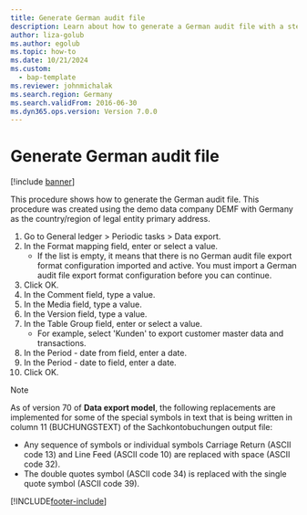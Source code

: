 ```yaml
--- 
title: Generate German audit file
description: Learn about how to generate a German audit file with a step-by-step process using the DEMF demo company with Germany as the region of legal entity primary address.
author: liza-golub
ms.author: egolub
ms.topic: how-to
ms.date: 10/21/2024
ms.custom:
  - bap-template
ms.reviewer: johnmichalak   
ms.search.region: Germany
ms.search.validFrom: 2016-06-30
ms.dyn365.ops.version: Version 7.0.0
---
```


# Generate German audit file

[!include [banner](../../includes/banner.md)]

This procedure shows how to generate the German audit file. This procedure was created using the demo data company DEMF with Germany as the country/region of legal entity primary address.

1. Go to General ledger > Periodic tasks > Data export.
2. In the Format mapping field, enter or select a value.
    - If the list is empty, it means that there is no German audit file export format configuration imported and active. You must import a German audit file export format configuration before you can continue.  
3. Click OK.
4. In the Comment field, type a value.
5. In the Media field, type a value.
6. In the Version field, type a value.
7. In the Table Group field, enter or select a value.
    - For example, select 'Kunden' to export customer master data and transactions.  
8. In the Period - date from field, enter a date.
9. In the Period - date to field, enter a date.
10. Click OK.

> [!NOTE]
> As of version 70 of **Data export model**, the following replacements are implemented for some of the special symbols in text that is being written in column 11 (BUCHUNGSTEXT) of the Sachkontobuchungen output file:
> - Any sequence of symbols or individual symbols Carriage Return (ASCII code 13) and Line Feed (ASCII code 10) are replaced with space (ASCII code 32).
> - The double quotes symbol (ASCII code 34) is replaced with the single quote symbol (ASCII code 39).


[!INCLUDE[footer-include](../../../includes/footer-banner.md)]
